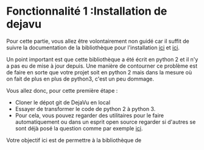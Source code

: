 # Fonctionnalité 1 :Installation de dejavu

Pour cette partie, vous allez être volontairement non guidé car il suffit de suivre la documentation de la bibliothèque pour l'installation [ici](https://pypi.org/project/PyDejavu/) et [ici](https://github.com/tuxdna/dejavu/blob/master/INSTALLATION.md).


Un point important est que cette bibliothèque a été écrit en python 2 et il n'y a pas eu de mise à jour depuis. Une manière de contourner ce problème est de faire en sorte que votre projet soit en python 2 mais dans la mesure où on fait de plus en plus de python3, c'est un peu dommage.

Vous allez donc, pour cette première étape :

 - Cloner le dépot git de DejaVu en local
 - Essayer de transformer le code de python 2 à python 3. 
 - Pour cela, vous pouvez regarder des utilitaires pour le faire automatiquement ou dans un esprit open source regarder si d'autres se sont déjà posé la question comme par exemple [ici](https://github.com/worldveil/dejavu/pull/122).

Votre objectif ici est de permettre à la bibliothèque de 



